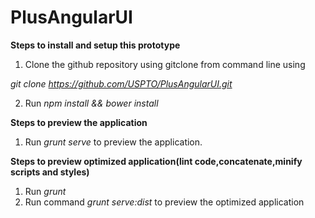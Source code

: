 # PlusAngularUI

**Steps to install and setup this prototype**

1. Clone the github repository using gitclone from command line using



 *git clone https://github.com/USPTO/PlusAngularUI.git*

2. Run *npm install && bower install*

**Steps to preview the application**

1. Run *grunt serve* to preview the application.

**Steps to preview optimized application(lint code,concatenate,minify scripts and styles)**

1. Run *grunt*
2. Run command *grunt serve:dist* to preview the optimized application
